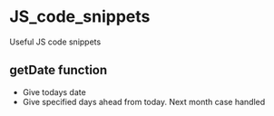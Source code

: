 # JS_code_snippets
Useful JS code snippets

## getDate function
- Give todays date
- Give specified days ahead from today. Next month case handled
